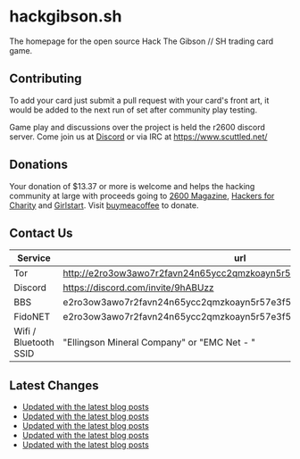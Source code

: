 # hackgibson.sh
The homepage for the open source Hack The Gibson // SH trading card game.


## Contributing

To add your card just submit a pull request with your card's front art, it would be added to the next run of set after community play testing.

Game play and discussions over the project is held the r2600 discord server. Come join us at [Discord](https://discord.com/invite/9hABUzz) or via IRC at https://www.scuttled.net/


## Donations

Your donation of $13.37 or more is welcome and helps the hacking community at large with proceeds going to [2600 Magazine](https://2600.com/), [Hackers for Charity](https://hackersforcharity.org) and [Girlstart](https://girlstart.org).  Visit [buymeacoffee](https://www.buymeacoffee.com/hackgibson.sh) to donate.


## Contact Us

Service | url
-|-
Tor | http://e2ro3ow3awo7r2favn24n65ycc2qmzkoayn5r57e3f56nvjwdcgg32ad.onion
Discord | https://discord.com/invite/9hABUzz
BBS | e2ro3ow3awo7r2favn24n65ycc2qmzkoayn5r57e3f56nvjwdcgg32ad.onion:23
FidoNET | e2ro3ow3awo7r2favn24n65ycc2qmzkoayn5r57e3f56nvjwdcgg32ad.onion:24554
Wifi / Bluetooth SSID | "Ellingson Mineral Company" or "EMC Net - <fidonet address>"

## Latest Changes
<!-- BLOG-POST-LIST:START -->
- [Updated with the latest blog posts](https://github.com/DFW2600/hackgibson.sh/commit/e278fc1242dd641e942881d1a1654d019b6619fa)
- [Updated with the latest blog posts](https://github.com/DFW2600/hackgibson.sh/commit/5a8266bfe1b793d26b044def4b157245c1b06da5)
- [Updated with the latest blog posts](https://github.com/DFW2600/hackgibson.sh/commit/89b52831fe90201c7706db81b03c16cc9797df4f)
- [Updated with the latest blog posts](https://github.com/DFW2600/hackgibson.sh/commit/1c441f4b38f8248d09fdfed58a5ba7ee2638b9e6)
- [Updated with the latest blog posts](https://github.com/DFW2600/hackgibson.sh/commit/e781a7ed220db1b277aca4e8fb23cd32e19cf0a5)
<!-- BLOG-POST-LIST:END -->
